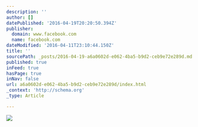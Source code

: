 ```yaml
---
description: ''
author: []
datePublished: '2016-04-19T20:20:50.394Z'
publisher:
  domain: www.facebook.com
  name: facebook.com
dateModified: '2016-04-11T23:10:44.150Z'
title: ''
sourcePath: _posts/2016-04-19-a6a0602d-e062-4ba5-b9d2-ceb9e72e289d.md
published: true
inFeed: true
hasPage: true
inNav: false
url: a6a0602d-e062-4ba5-b9d2-ceb9e72e289d/index.html
_context: 'http://schema.org'
_type: Article

---
```

![](https://scontent-iad3-1.xx.fbcdn.net/v/t1.0-9/12074866_742475815857711_6825720409813103573_n.jpg?oh=a20728d0d8ffa342f2e290dab802a9ae&oe=57744514)